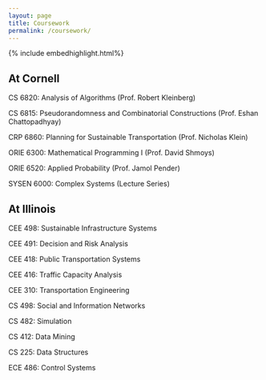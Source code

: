 ```yaml
---
layout: page
title: Coursework
permalink: /coursework/
---
```


{% include embedhighlight.html%}

## At Cornell
CS 6820: Analysis of Algorithms (Prof. Robert Kleinberg)

CS 6815: Pseudorandomness and Combinatorial Constructions (Prof. Eshan Chattopadhyay)

CRP 6860: Planning for Sustainable Transportation (Prof. Nicholas Klein)

ORIE 6300: Mathematical Programming I (Prof. David Shmoys)

ORIE 6520: Applied Probability (Prof. Jamol Pender)

SYSEN 6000: Complex Systems (Lecture Series)

## At Illinois

CEE 498: Sustainable Infrastructure Systems

CEE 491: Decision and Risk Analysis

CEE 418: Public Transportation Systems

CEE 416: Traffic Capacity Analysis

CEE 310: Transportation Engineering

CS 498: Social and Information Networks

CS 482: Simulation

CS 412: Data Mining

CS 225: Data Structures

ECE 486: Control Systems
